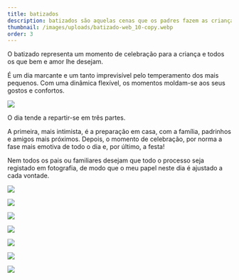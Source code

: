 ```yaml
---
title: batizados
description: batizados são aquelas cenas que os padres fazem as crianças.
thumbnail: /images/uploads/batizado-web_10-copy.webp
order: 3
---
```


<section class="section-bottom-aligned">







O batizado representa um momento de celebração para a criança e todos os que bem e amor lhe desejam.

É um dia marcante e um tanto imprevisível pelo temperamento dos mais pequenos. Com uma dinâmica flexível, os momentos moldam-se aos seus gostos e confortos.



</section>

![](/images/uploads/batizado-web_3-copy.webp)


<section class="section-center-aligned">







O dia tende a repartir-se em três partes.

A primeira, mais intimista, é a preparação em casa, com a família, padrinhos e amigos mais próximos. Depois, o momento de celebração, por norma a fase mais emotiva de todo o dia e, por último, a festa!

Nem todos os pais ou familiares desejam que todo o processo seja registado em fotografia, de modo que o meu papel neste dia é ajustado a cada vontade.



</section>

![](/images/uploads/batizado-web-copy.webp)

![](/images/uploads/batizado-web_11-copy.webp)

![](/images/uploads/batizado-web_1-copy.webp)

![](/images/uploads/batizado-web_12-copy.webp)

![](/images/uploads/batizado-web_4-copy.webp)

![](/images/uploads/batizado-web_8-copy.webp)

![](/images/uploads/batizado-web_14-copy.webp)
